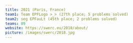 ```yaml
---
title: 2021 (Paris, France)
team1: Team EPFLogo >_> (27th place; 5 problems solved)
team2: seg EPFauLt (45th place; 2 problems solved)
teams: 89
website: https://swerc.eu/2018/about/
picture: /images/swerc/2018.jpg
---
```

